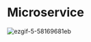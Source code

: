 # Microservice
![ezgif-5-58169681eb](https://user-images.githubusercontent.com/98230711/181905863-6229e8f8-87d0-49db-a541-5f53917f8799.gif)






